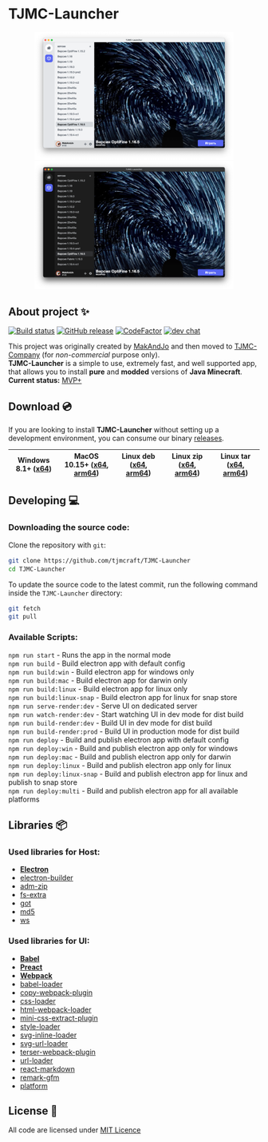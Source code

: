 # TJMC-Launcher
<p align="center">
  <img alt="TJMC-Launcher White" src="assets/tjmc-launcher-w-min.png" width="400">
  <img alt="TJMC-Launcher Black" src="assets/tjmc-launcher-b-min.png" width="400">
</p>

## About project ✨
[![Build status](https://github.com/tjmcraft/TJMC-Launcher/actions/workflows/electron.yml/badge.svg?branch=main)](https://github.com/tjmcraft/TJMC-Launcher/actions/workflows/electron.yml)
[![GitHub release](https://img.shields.io/github/release/tjmcraft/TJMC-Launcher.svg)](https://github.com/tjmcraft/TJMC-Launcher/releases/latest)
[![CodeFactor](https://www.codefactor.io/repository/github/tjmcraft/TJMC-Launcher/badge)](https://www.codefactor.io/repository/github/tjmcraft/TJMC-Launcher)
[![dev chat](https://discordapp.com/api/guilds/693099755269783643/widget.png?style=shield)](https://discord.gg/PpHb5gfR)

This project was originally created by [MakAndJo](https://github.com/MakAndJo) and then moved to [TJMC-Company](https://github.com/tjmcraft) (for *non-commercial* purpose only). \
**TJMC-Launcher** is a simple to use, extremely fast, and well supported app, that allows you to install **pure** and **modded** versions of **Java Minecraft**. \
**Current status:** [MVP+](https://ru.wikipedia.org/wiki/%D0%9C%D0%B8%D0%BD%D0%B8%D0%BC%D0%B0%D0%BB%D1%8C%D0%BD%D0%BE_%D0%B6%D0%B8%D0%B7%D0%BD%D0%B5%D1%81%D0%BF%D0%BE%D1%81%D0%BE%D0%B1%D0%BD%D1%8B%D0%B9_%D0%BF%D1%80%D0%BE%D0%B4%D1%83%D0%BA%D1%82)

## Download 💿
If you are looking to install **TJMC-Launcher** without setting up a development environment, you can consume our binary [releases](https://github.com/tjmcraft/TJMC-Launcher/releases).

| Windows 8.1+ ([x64](https://github.com/tjmcraft/TJMC-Launcher/releases/latest/download/TJMC-Launcher-setup-x64.exe)) | MacOS 10.15+ ([x64](https://github.com/tjmcraft/TJMC-Launcher/releases/latest/download/TJMC-Launcher-setup-x64.dmg), [arm64](https://github.com/tjmcraft/TJMC-Launcher/releases/latest/download/TJMC-Launcher-setup-arm64.dmg)) | Linux deb ([x64](https://github.com/tjmcraft/TJMC-Launcher/releases/latest/download/TJMC-Launcher-setup-amd64.deb), [arm64](https://github.com/tjmcraft/TJMC-Launcher/releases/latest/download/TJMC-Launcher-setup-arm64.deb)) | Linux zip ([x64](https://github.com/tjmcraft/TJMC-Launcher/releases/latest/download/TJMC-Launcher-setup-x64.zip), [arm64](https://github.com/tjmcraft/TJMC-Launcher/releases/latest/download/TJMC-Launcher-setup-arm64.zip)) | Linux tar ([x64](https://github.com/tjmcraft/TJMC-Launcher/releases/latest/download/TJMC-Launcher-setup-x64.tar.gz), [arm64](https://github.com/tjmcraft/TJMC-Launcher/releases/latest/download/TJMC-Launcher-setup-arm64.tar.gz)) |
| ------------- | ------------- | ------------- | ------------- | ------------- |


## Developing 💻

### Downloading the source code:

Clone the repository with `git`:

```sh
git clone https://github.com/tjmcraft/TJMC-Launcher
cd TJMC-Launcher
```

To update the source code to the latest commit, run the following command inside the `TJMC-Launcher` directory:

```sh
git fetch
git pull
```

### Available Scripts:
`npm run start` - Runs the app in the normal mode \
`npm run build` - Build electron app with default config \
`npm run build:win` - Build electron app for windows only \
`npm run build:mac` - Build electron app for darwin only \
`npm run build:linux` - Build electron app for linux only \
`npm run build:linux-snap` - Build electron app for linux for snap store \
`npm run serve-render:dev` - Serve UI on dedicated server \
`npm run watch-render:dev` - Start watching UI in dev mode for dist build \
`npm run build-render:dev` - Build UI in dev mode for dist build \
`npm run build-render:prod` - Build UI in production mode for dist build \
`npm run deploy` - Build and publish electron app with default config \
`npm run deploy:win` - Build and publish electron app only for windows \
`npm run deploy:mac` - Build and publish electron app only for darwin \
`npm run deploy:linux` - Build and publish electron app only for linux \
`npm run deploy:linux-snap` - Build and publish electron app for linux and publish to snap store \
`npm run deploy:multi` - Build and publish electron app for all available platforms

## Libraries 📦

### Used libraries for **Host**:
 - [**Electron**](https://github.com/electron/electron)
 - [electron-builder](https://github.com/electron-userland/electron-builder)
 - [adm-zip](https://github.com/cthackers/adm-zip)
 - [fs-extra](https://github.com/jprichardson/node-fs-extra)
 - [got](https://github.com/sindresorhus/got)
 - [md5](https://github.com/pvorb/node-md5)
 - [ws](https://github.com/websockets/ws)

 ### Used libraries for **UI**:
 - [**Babel**](https://github.com/babel/babel)
 - [**Preact**](https://github.com/preactjs/preact)
 - [**Webpack**](https://github.com/webpack/webpack)
 - [babel-loader](https://github.com/babel/babel-loader)
 - [copy-webpack-plugin](https://github.com/webpack-contrib/copy-webpack-plugin)
 - [css-loader](https://github.com/webpack-contrib/css-loader)
 - [html-webpack-loader](https://github.com/maskletter/html-webpack-loader)
 - [mini-css-extract-plugin](https://github.com/webpack-contrib/mini-css-extract-plugin)
 - [style-loader](https://github.com/webpack-contrib/style-loader)
 - [svg-inline-loader](https://github.com/webpack-contrib/svg-inline-loader)
 - [svg-url-loader](https://github.com/bhovhannes/svg-url-loader)
 - [terser-webpack-plugin](https://github.com/webpack-contrib/terser-webpack-plugin)
 - [url-loader](https://github.com/webpack-contrib/url-loader)
 - [react-markdown](https://github.com/remarkjs/react-markdown)
 - [remark-gfm](https://github.com/remarkjs/remark-gfm)
 - [platform](https://github.com/bestiejs/platform.js)

 ## License 📝
 All code are licensed under [MIT Licence](https://github.com/tjmcraft/TJMC-Launcher/blob/main/LICENSE)
